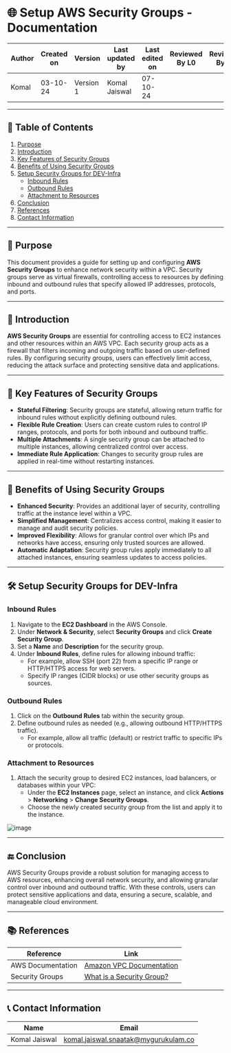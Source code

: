 # 🌐 Setup AWS Security Groups - Documentation

| Author      | Created on | Version   | Last updated by | Last edited on | Reviewed By L0 | Reviewed By L1 | Reviewed By L2 |
|-------------|------------|-----------|-----------------|----------------|----------------|----------------|----------------| 
| Komal       | 03-10-24   | Version 1 | Komal Jaiswal   | 07-10-24       |                |                |                |

---

## 📝 Table of Contents
1. [Purpose](#purpose)
2. [Introduction](#introduction)
3. [Key Features of Security Groups](#key-features-of-security-groups)
4. [Benefits of Using Security Groups](#benefits-of-using-security-groups)
5. [Setup Security Groups for DEV-Infra](#setup-security-groups-for-dev-infra)
   - [Inbound Rules](#inbound-rules)
   - [Outbound Rules](#outbound-rules)
   - [Attachment to Resources](#attachment-to-resources)
6. [Conclusion](#conclusion)
7. [References](#references)
8. [Contact Information](#contact-information)

---

## 📜 Purpose
This document provides a guide for setting up and configuring **AWS Security Groups** to enhance network security within a VPC. Security groups serve as virtual firewalls, controlling access to resources by defining inbound and outbound rules that specify allowed IP addresses, protocols, and ports.

---

## 📖 Introduction
**AWS Security Groups** are essential for controlling access to EC2 instances and other resources within an AWS VPC. Each security group acts as a firewall that filters incoming and outgoing traffic based on user-defined rules. By configuring security groups, users can effectively limit access, reducing the attack surface and protecting sensitive data and applications.

---

## 🔑 Key Features of Security Groups

- **Stateful Filtering**: Security groups are stateful, allowing return traffic for inbound rules without explicitly defining outbound rules.
- **Flexible Rule Creation**: Users can create custom rules to control IP ranges, protocols, and ports for both inbound and outbound traffic.
- **Multiple Attachments**: A single security group can be attached to multiple instances, allowing centralized control over access.
- **Immediate Rule Application**: Changes to security group rules are applied in real-time without restarting instances.

---

## 🎯 Benefits of Using Security Groups

- **Enhanced Security**: Provides an additional layer of security, controlling traffic at the instance level within a VPC.
- **Simplified Management**: Centralizes access control, making it easier to manage and audit security policies.
- **Improved Flexibility**: Allows for granular control over which IPs and networks have access, ensuring only trusted sources are allowed.
- **Automatic Adaptation**: Security group rules apply immediately to all attached instances, ensuring seamless updates to access policies.

---

## 🛠 Setup Security Groups for DEV-Infra

### Inbound Rules
1. Navigate to the **EC2 Dashboard** in the AWS Console.
2. Under **Network & Security**, select **Security Groups** and click **Create Security Group**.
3. Set a **Name** and **Description** for the security group.
4. Under **Inbound Rules**, define rules for allowing inbound traffic:
   - For example, allow SSH (port 22) from a specific IP range or HTTP/HTTPS access for web servers.
   - Specify IP ranges (CIDR blocks) or use other security groups as sources.

### Outbound Rules
1. Click on the **Outbound Rules** tab within the security group.
2. Define outbound rules as needed (e.g., allowing outbound HTTP/HTTPS traffic).
   - For example, allow all traffic (default) or restrict traffic to specific IPs or protocols.

### Attachment to Resources
1. Attach the security group to desired EC2 instances, load balancers, or databases within your VPC:
   - Under the **EC2 Instances** page, select an instance, and click **Actions** > **Networking** > **Change Security Groups**.
   - Choose the newly created security group from the list and apply it to the instance.

![image](https://github.com/user-attachments/assets/1372ece7-e765-4820-8954-badb7d9da96f)

---

## 🔚 Conclusion

AWS Security Groups provide a robust solution for managing access to AWS resources, enhancing overall network security, and allowing granular control over inbound and outbound traffic. With these controls, users can protect sensitive applications and data, ensuring a secure, scalable, and manageable cloud environment.

---

## 📚 References

| Reference                                   | Link                                                                                                  |
|---------------------------------------------|-------------------------------------------------------------------------------------------------------|
| AWS Documentation                           | [Amazon VPC Documentation](https://docs.aws.amazon.com/vpc/index.html)                               |
| Security Groups                             | [What is a Security Group?](https://docs.aws.amazon.com/AWSEC2/latest/UserGuide/ec2-security-groups.html)  |

---

## 📞 Contact Information

| Name             | Email                        |
|------------------|------------------------------|
| Komal Jaiswal    | komal.jaiswal.snaatak@mygurukulam.co    |

